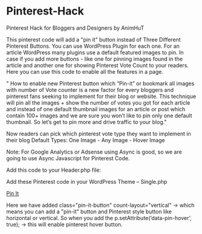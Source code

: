 # Pinterest-Hack
Pinterest Hack for Bloggers and Designers by AnimHuT

This pinterest code will add a "pin it" button instead of Three Different Pinterest Buttons. You can use WordPress Plugin for each one.
For an article WordPress many plugins use a default featured images to pin. In case if you add more buttons - like one for pinning images found in the article and another one for showing Pinterest Vote Count to your readers. Here you can use this code to enable all the features in a page.

" How to enable new Pinterest button which “Pin-it” or bookmark all images with number of Vote counter is a new factor for every bloggers and pinterest fans seeking to implement for their blog or website. This technique will pin all the images + show the number of votes you got for each article and instead of one default thumbnail images for an article or post which contain 100+ images and we are sure you won’t like to pin only one default thumbnail. So let’s get to pin more and drive traffic to your blog."

Now readers can pick which pinterest vote type they want to implement in their blog
Default Types:
One Image - Any Image - Hover Image

Note: For Google Analytics or Adsense using Async is good, so we are going to use Async Javascript for Pinterest Code.

Add this code to your Header.php file:
<center><script type=”text/javascript”>// < ![CDATA[<br />
(function(d){<br />
  var f = d.getElementsByTagName(‘SCRIPT’)[0], p = d.createElement(‘SCRIPT’);<br />
  p.type = ‘text/javascript';<br />
  p.setAttribute(‘data-pin-hover’, true);
  p.async = true;<br />
  p.src = ‘//assets.pinterest.com/js/pinit.js';<br />
  f.parentNode.insertBefore(p, f);<br />
}(document));<br />
// ]]></script></center>

Add these Pinterest code in your WordPress Theme – Single.php

<a href=”//www.pinterest.com/pin/create/button/” class=”pin-it-button” count-layout=”vertical” >Pin It</a>

Here we have added class="pin-it-button" count-layout="vertical" -> which means you can add a "pin-it" button and Pinterest style button like horizontal or vertical. So when you add the 
 p.setAttribute(‘data-pin-hover’, true); -> this will enable pinterest hover button.
